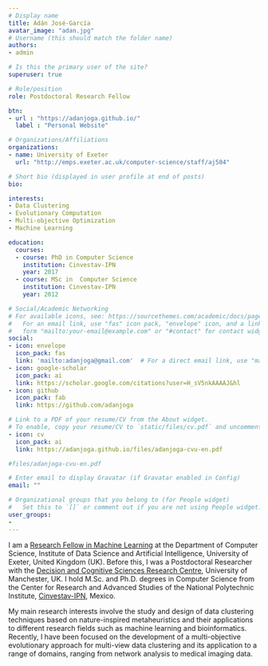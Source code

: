 ```yaml
---
# Display name
title: Adán José-García
avatar_image: "adan.jpg"
# Username (this should match the folder name)
authors:
- admin

# Is this the primary user of the site?
superuser: true

# Role/position
role: Postdoctoral Research Fellow

btn:
- url : "https://adanjoga.github.io/"
  label : "Personal Website"

# Organizations/Affiliations
organizations:
- name: University of Exeter
  url: "http://emps.exeter.ac.uk/computer-science/staff/aj504"

# Short bio (displayed in user profile at end of posts)
bio:

interests:
- Data Clustering
- Evolutionary Computation
- Multi-objective Optimization
- Machine Learning

education:
  courses:
  - course: PhD in Computer Science
    institution: Cinvestav-IPN
    year: 2017
  - course: MSc in  Computer Science
    institution: Cinvestav-IPN
    year: 2012

# Social/Academic Networking
# For available icons, see: https://sourcethemes.com/academic/docs/page-builder/#icons
#   For an email link, use "fas" icon pack, "envelope" icon, and a link in the
#   form "mailto:your-email@example.com" or "#contact" for contact widget.
social:
- icon: envelope
  icon_pack: fas
  link: 'mailto:adanjoga@gmail.com'  # For a direct email link, use "mailto:test@example.org".
- icon: google-scholar
  icon_pack: ai
  link: https://scholar.google.com/citations?user=H_sV5nkAAAAJ&hl
- icon: github
  icon_pack: fab
  link: https://github.com/adanjoga

# Link to a PDF of your resume/CV from the About widget.
# To enable, copy your resume/CV to `static/files/cv.pdf` and uncomment the lines below.
- icon: cv
  icon_pack: ai
  link: https://adanjoga.github.io/files/adanjoga-cvu-en.pdf

#files/adanjoga-cvu-en.pdf

# Enter email to display Gravatar (if Gravatar enabled in Config)
email: ""

# Organizational groups that you belong to (for People widget)
#   Set this to `[]` or comment out if you are not using People widget.
user_groups:
- 
---
```


I am a [Research Fellow in Machine Learning](http://emps.exeter.ac.uk/computer-science/staff/aj504) at the Department of Computer Science, Institute of Data Science and Artificial Intelligence, University of Exeter, United Kingdom (UK). Before this, I was a Postdoctoral Researcher with the [Decision and Cognitive Sciences Research Centre](https://www.alliancembs.manchester.ac.uk/research/decision-science/), University of Manchester, UK. I hold M.Sc. and Ph.D. degrees in Computer Science from the Center for Research and Advanced Studies of the National Polytechnic Institute, [Cinvestav-IPN](https://www.cinvestav.mx/), Mexico.


My main research interests involve the study and design of data clustering techniques based on nature-inspired metaheuristics and their applications to different research fields such as machine learning and bioinformatics. Recently, I have been focused on the development of a multi-objective evolutionary approach for multi-view data clustering and its application to a range of domains, ranging from network analysis to medical imaging data.